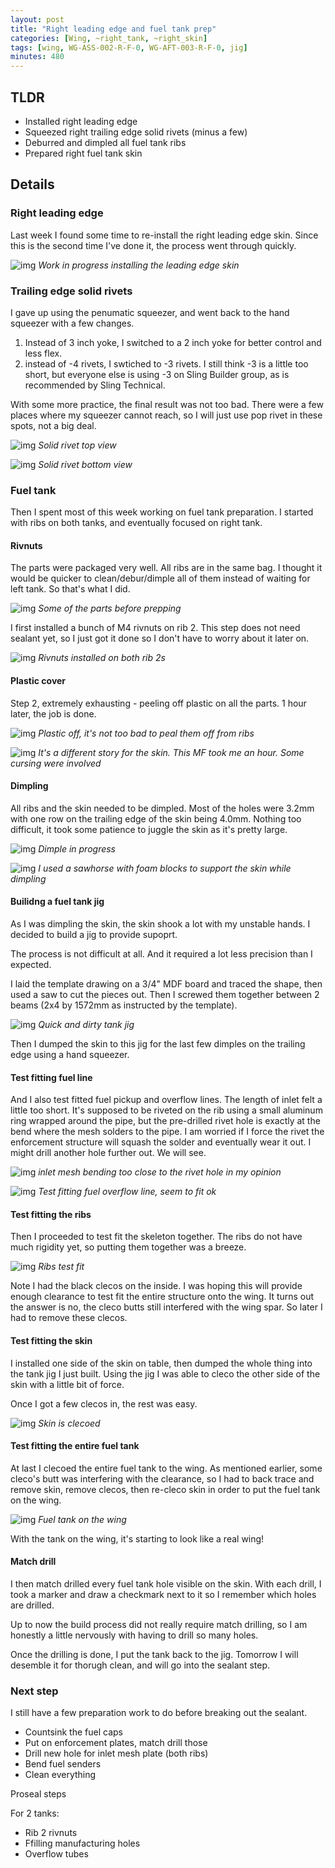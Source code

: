 ```yaml
---
layout: post
title: "Right leading edge and fuel tank prep"
categories: [Wing, ~right_tank, ~right_skin]
tags: [wing, WG-ASS-002-R-F-0, WG-AFT-003-R-F-0, jig]
minutes: 480
---
```


## TLDR

- Installed right leading edge
- Squeezed right trailing edge solid rivets (minus a few)
- Deburred and dimpled all fuel tank ribs
- Prepared right fuel tank skin

## Details

### Right leading edge

Last week I found some time to re-install the right leading edge skin. Since this is the second time I've done it, the process went through quickly.

![img](https://lh3.googleusercontent.com/pw/AP1GczPm29eQW9OOVHaQfW0ubXdBwq_253xDat28T3uJJCjwqQR-zNW5-Az5WQPXBk7e3dHvzFxQE-D3WUJO2MlAtfvleqW8lsQLz00w4nYnhl5AUB-ETAmcxt6-44zlV3zMCodQsqcZws1O7MzYaeVzRyZLJg=w2274-h1712-s-no-gm?authuser=0)
_Work in progress installing the leading edge skin_

### Trailing edge solid rivets

I gave up using the penumatic squeezer, and went back to the hand squeezer with a few changes.

1. Instead of 3 inch yoke, I switched to a 2 inch yoke for better control and less flex.
2. instead of -4 rivets, I swtiched to -3 rivets. I still think -3 is a little too short, but everyone else is using -3 on Sling Builder group, as is recommended by Sling Technical.

With some more practice, the final result was not too bad. There were a few places where my squeezer cannot reach, so I will just use pop rivet in these spots, not a big deal.

![img](https://lh3.googleusercontent.com/pw/AP1GczNrUevamlBZ7igmifbPsNduhGfy1Ts8K6ujbpw224PPx41My5j1McmqPU7PD6RKvnq_FzvYytR5vsKo7CGqdF76ILudRosgfr5IJoF8YKMxUn9Euu6C-3_8Ky8Y2_NaFSnZ6rTCtAC0ha_AMEVuQsLVdA=w1290-h1712-s-no-gm?authuser=0)
_Solid rivet top view_

![img](https://lh3.googleusercontent.com/pw/AP1GczP0TzNAc9whsJx2G4R5lPqjc_poPuB6sA9ROP3PkVAzcc3d1IZiVKUSg5cfNx8cRqDuG6imCzwItclyn1pj3d9GSnfncHriDaScMjbpI8mzXq5PmTwI58Kuzupp_e_DrJUfps1kaZJ5HYHoWnOmlNp38A=w1290-h1712-s-no-gm?authuser=0)
_Solid rivet bottom view_

### Fuel tank

Then I spent most of this week working on fuel tank preparation. I started with ribs on both tanks, and eventually focused on right tank.

#### Rivnuts

The parts were packaged very well. All ribs are in the same bag. I thought it would be quicker to clean/debur/dimple all of them instead of waiting for left tank. So that's what I did.

![img](https://lh3.googleusercontent.com/pw/AP1GczNKNWqYSeB7F4DgOcS0nr-wu2mEdfZpzuAOoNRszAfthcU7uI8HbFOQorQq1lYMSH4NK7lF8O0xxUPHW7nJ-jtluIM475U5J0_cEMQOkzIAuuHMEv03IVVaHDZyDuguXYK1qtEvvMzDnLP8xgqlSZHEfw=w2274-h1712-s-no-gm?authuser=0)
_Some of the parts before prepping_

I first installed a bunch of M4 rivnuts on rib 2. This step does not need sealant yet, so I just got it done so I don't have to worry about it later on.

![img](https://lh3.googleusercontent.com/pw/AP1GczPbfRRbXfAbCOX37Eyklw3KH-uZEcxfRu48TfpiwZpUnFV9iECKKNaJOrZpizAaI7LvKJSZbE0ygbl27GfUxQxiRHE9S4DhjofiQeSEQ25llp569VACwmlp06d7KCVkbwVvfeS9ENh6AqDtj_5I1zbT3Q=w2274-h1712-s-no-gm?authuser=0)
_Rivnuts installed on both rib 2s_

#### Plastic cover

Step 2, extremely exhausting - peeling off plastic on all the parts. 1 hour later, the job is done.

![img](https://lh3.googleusercontent.com/pw/AP1GczOSPwLc7Ql3h-v0-odI3cROz9fnUjrzIqvNIG82ey0S1MA3lnxEOHw0AyjE6b0pZrTFcBxpz4oJ9Yui53I_IYsYqfRP-e2mqA40w3VmHpQbkcvkE6U-uT5JS50xEOWMNpqERucU8iLa0xBoO_f0V-bdfw=w2274-h1712-s-no-gm?authuser=0)
_Plastic off, it's not too bad to peal them off from ribs_

![img](https://lh3.googleusercontent.com/pw/AP1GczMBFqhi5aHnpGa7y3auJGnQ-fWqVpvp92YqJCxdia6G_6L0CdnpS8DiloLqqxLWX1HwMhGHx4XCag39YlJ5xn_1i-1nrqyzDDZ3OQD7l3DiDRFs5Bv6tIQtu8DW1cmwl-L9jZDMOyMzep0lQThBPZsUvg=w1290-h1712-s-no-gm?authuser=0)
_It's a different story for the skin. This MF took me an hour. Some cursing were involved_

#### Dimpling

All ribs and the skin needed to be dimpled. Most of the holes were 3.2mm with one row on the trailing edge of the skin being 4.0mm. Nothing too difficult, it took some patience to juggle the skin as it's pretty large.

![img](https://lh3.googleusercontent.com/pw/AP1GczO1s9m_sx3n1WDSUOncV9WuA0Jq6s11CCPT3Twir4yPEuM34yvob9uLzhhPywr2kwc3TMVJYvWz29mwN7HdkWUXTuQygv7KzlXek63C5j4s3s_OKNDQiMxriZYrpAtB8pW-RaL2aHY9IInjVECiNnFYvg=w1290-h1712-s-no-gm?authuser=0)
_Dimple in progress_

![img](https://lh3.googleusercontent.com/pw/AP1GczP4eLafEzZoJAL5EyFIjTZNKEv0pVNxhL077dLvv9LTF7mDxPeoIR1LZWRlOKZqdjMW789pY0WwT0Ib1_taML6TBpgcNFNOxX_Fkg4YOlKGNcwsHRkpQOdb0rQdIgztJhHlOn_bknPzuTArXzbYNvo9_w=w1290-h1712-s-no-gm?authuser=0)
_I used a sawhorse with foam blocks to support the skin while dimpling_

#### Builidng a fuel tank jig

As I was dimpling the skin, the skin shook a lot with my unstable hands. I decided to build a jig to provide supoprt.

The process is not difficult at all. And it required a lot less precision than I expected.

I laid the template drawing on a 3/4" MDF board and traced the shape, then used a saw to cut the pieces out. Then I screwed them together between 2 beams (2x4 by 1572mm as instructed by the template).

![img](https://lh3.googleusercontent.com/pw/AP1GczNBK5szbBNSkxixtgbkhun5cFAMs1Jhk7d8ilrJ5kCaVUHkozVt8bQ_NbvEZoNOl11zl161U9dLZdcMuTsEbdwFt5qdqDiZtb400NosrjBxE1rqS6lPNnMsQ4s-Ha1CzcOKAkb0hIlxRTy60bi76dIqdg=w1290-h1712-s-no-gm?authuser=0)
_Quick and dirty tank jig_

Then I dumped the skin to this jig for the last few dimples on the trailing edge using a hand squeezer.

#### Test fitting fuel line

And I also test fitted fuel pickup and overflow lines. The length of inlet felt a little too short. It's supposed to be riveted on the rib using a small aluminum ring wrapped around the pipe, but the pre-drilled rivet hole is exactly at the bend where the mesh solders to the pipe. I am worried if I force the rivet the enforcement structure will squash the solder and eventually wear it out. I might drill another hole further out. We will see.

![img](https://lh3.googleusercontent.com/pw/AP1GczPTynOkuqHLCFRojqDwQVtSqKTK8pp8A8QVKXfTdnp0vVI6k22_tp6G4Lh3l7tc7UZZ77tV_syJYsS46dsJ6_R2fEJW1knYOntmGwo4UykpGewlcbS9npER5vZqJWXYaaWW-PQdkgtgYXPWKljlMqnA-A=w2274-h1712-s-no-gm?authuser=0)
_inlet mesh bending too close to the rivet hole in my opinion_

![img](https://lh3.googleusercontent.com/pw/AP1GczOm9kq43hx__RKxgAYoALurTycXawl24Y9iGRMHvRhHEqky0L-rvEySQ3gYE8iWWMLCzCLCM5vvQeHOpRST1rYh64hyRgl-1CT5s-D2xw453JRuKv2oIwMRbEPGpMF2bw1_GrJOnlFWOysHnFACbRXY4A=w2274-h1712-s-no-gm?authuser=0)
_Test fitting fuel overflow line, seem to fit ok_

#### Test fitting the ribs

Then I proceeded to test fit the skeleton together. The ribs do not have much rigidity yet, so putting them together was a breeze.

![img](https://lh3.googleusercontent.com/pw/AP1GczOUA4Pt10iI1FiLcyBA-WRtm6rINF8_xnwB9l09d-xGTMze9TOZYStxV75jyRvxV9yKDKL8N9O88YY-PeNzvRQ_NX34NS-_5LrdLVttudfTSbuhMKOdh7ldbasarC8gNFlNcIcIiopHgHeIErt-BUwMJg=w2274-h1712-s-no-gm?authuser=0)
_Ribs test fit_

Note I had the black clecos on the inside. I was hoping this will provide enough clearance to test fit the entire structure onto the wing. It turns out the answer is no, the cleco butts still interfered with the wing spar. So later I had to remove these clecos.

#### Test fitting the skin

I installed one side of the skin on table, then dumped the whole thing into the tank jig I just built. Using the jig I was able to cleco the other side of the skin with a little bit of force.

Once I got a few clecos in, the rest was easy.

![img](https://lh3.googleusercontent.com/pw/AP1GczNYR8N9hqxPL3NAiHiS66fVLQe_jGTFBNLioz9li6GaHt3n1ebClHtswQ5lZXOdZjkZVn6aC3WLL43FlR8xAOjZAzCBnSBD_tMhpG8UJhwJMlStCBR24HpLwO7AkcmY1LOCZlVnJ2YLKd17x-rNi6RsnQ=w1290-h1712-s-no-gm?authuser=0)
_Skin is clecoed_

#### Test fitting the entire fuel tank

At last I clecoed the entire fuel tank to the wing. As mentioned earlier, some cleco's butt was interfering with the clearance, so I had to back trace and remove skin, remove clecos, then re-cleco skin in order to put the fuel tank on the wing.

![img](https://lh3.googleusercontent.com/pw/AP1GczMziCERCxxRP2hGvuACfsfHdiE0mcoO-d1M1nDdl6MgA0g3Pk1F87XP2VV7nfey8gL13W3p2uvt_lJhWqMuiCpdt6fLtCQYQs-xMwk60cXE5xxPxAMVGVitOArF2-l3GS1GURWAQB2StD2T1bFaNRhbdQ=w2274-h1712-s-no-gm?authuser=0)
_Fuel tank on the wing_

With the tank on the wing, it's starting to look like a real wing!

#### Match drill

I then match drilled every fuel tank hole visible on the skin. With each drill, I took a marker and draw a checkmark next to it so I remember which holes are drilled.

Up to now the build process did not really require match drilling, so I am honestly a little nervously with having to drill so many holes.

Once the drilling is done, I put the tank back to the jig. Tomorrow I will desemble it for thorugh clean, and will go into the sealant step.

### Next step

I still have a few preparation work to do before breaking out the sealant.

- Countsink the fuel caps
- Put on enforcement plates, match drill those
- Drill new hole for inlet mesh plate (both ribs)
- Bend fuel senders
- Clean everything

Proseal steps

For 2 tanks:

- Rib 2 rivnuts
- Ffilling manufacturing holes
- Overflow tubes
